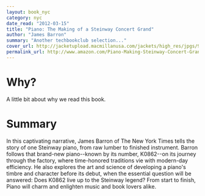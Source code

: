 ```yaml
---
layout: book_nyc
category: nyc
date_read: "2012-03-15"
title: "Piano: The Making of a Steinway Concert Grand"
author: "James Barron"
summary: "Another techbookclub selection..."
cover_url: http://jacketupload.macmillanusa.com/jackets/high_res/jpgs/9780805083040.jpg
permalink_url: http://www.amazon.com/Piano-Making-Steinway-Concert-Grand/dp/0805083049/
---
```


# Why?
A little bit about why we read this book.

# Summary
In this captivating narrative, James Barron of The New York Times tells the story of one Steinway piano, from raw lumber to finished instrument. Barron follows that brand-new piano--known by its number, K0862--on its journey through the factory, where time-honored traditions vie with modern-day efficiency. He also explores the art and science of developing a piano's timbre and character before its debut, when the essential question will be answered: Does K0862 live up to the Steinway legend? From start to finish, Piano will charm and enlighten music and book lovers alike.
